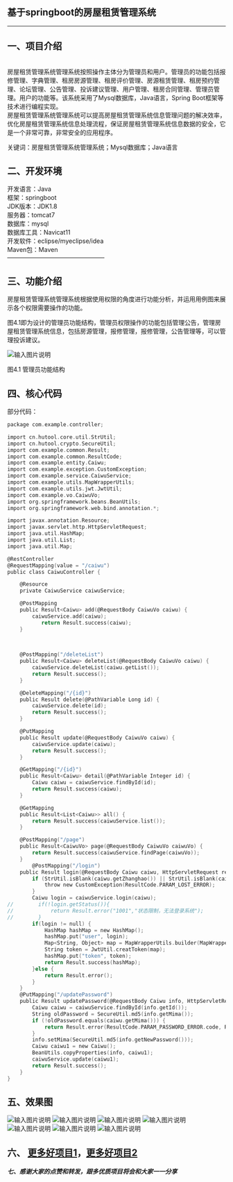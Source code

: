 ## 基于springboot的房屋租赁管理系统

* * *

## 一、项目介绍

    
房屋租赁管理系统管理系统按照操作主体分为管理员和用户。管理员的功能包括报修管理、字典管理、租房房源管理、租房评价管理、房源租赁管理、租房预约管理、论坛管理、公告管理、投诉建议管理、用户管理、租房合同管理、管理员管理。用户的功能等。该系统采用了Mysql数据库，Java语言，Spring Boot框架等技术进行编程实现。  
房屋租赁管理系统管理系统可以提高房屋租赁管理系统信息管理问题的解决效率，优化房屋租赁管理系统信息处理流程，保证房屋租赁管理系统信息数据的安全，它是一个非常可靠，非常安全的应用程序。

关键词：房屋租赁管理系统管理系统；Mysql数据库；Java语言

## 二、开发环境

开发语言：Java  
框架：springboot  
JDK版本：JDK1.8  
服务器：tomcat7  
数据库：mysql  
数据库工具：Navicat11  
开发软件：eclipse/myeclipse/idea  
Maven包：Maven  
————————————————

## 三、功能介绍

房屋租赁管理系统管理系统根据使用权限的角度进行功能分析，并运用用例图来展示各个权限需要操作的功能。

图4.1即为设计的管理员功能结构，管理员权限操作的功能包括管理公告，管理房屋租赁管理系统信息，包括房源管理，报修管理，报修管理，公告管理等，可以管理投诉建议。
  
![输入图片说明](1.png)


图4.1 管理员功能结构

## 四、核心代码

部分代码：

```c
package com.example.controller;

import cn.hutool.core.util.StrUtil;
import cn.hutool.crypto.SecureUtil;
import com.example.common.Result;
import com.example.common.ResultCode;
import com.example.entity.Caiwu;
import com.example.exception.CustomException;
import com.example.service.CaiwuService;
import com.example.utils.MapWrapperUtils;
import com.example.utils.jwt.JwtUtil;
import com.example.vo.CaiwuVo;
import org.springframework.beans.BeanUtils;
import org.springframework.web.bind.annotation.*;

import javax.annotation.Resource;
import javax.servlet.http.HttpServletRequest;
import java.util.HashMap;
import java.util.List;
import java.util.Map;

@RestController
@RequestMapping(value = "/caiwu")
public class CaiwuController {

    @Resource
    private CaiwuService caiwuService;

    @PostMapping
    public Result<Caiwu> add(@RequestBody CaiwuVo caiwu) {
        caiwuService.add(caiwu);
           return Result.success(caiwu);
    }
	
	

    @PostMapping("/deleteList")
    public Result<Caiwu> deleteList(@RequestBody CaiwuVo caiwu) {
        caiwuService.deleteList(caiwu.getList());
        return Result.success();
    }

    @DeleteMapping("/{id}")
    public Result delete(@PathVariable Long id) {
        caiwuService.delete(id);
        return Result.success();
    }

    @PutMapping
    public Result update(@RequestBody CaiwuVo caiwu) {
        caiwuService.update(caiwu);
        return Result.success();
    }

    @GetMapping("/{id}")
    public Result<Caiwu> detail(@PathVariable Integer id) {
        Caiwu caiwu = caiwuService.findById(id);
        return Result.success(caiwu);
    }

    @GetMapping
    public Result<List<Caiwu>> all() {
        return Result.success(caiwuService.list());
    }

    @PostMapping("/page")
    public Result<CaiwuVo> page(@RequestBody CaiwuVo caiwuVo) {
        return Result.success(caiwuService.findPage(caiwuVo));
    }
	    @PostMapping("/login")
    public Result login(@RequestBody Caiwu caiwu, HttpServletRequest request) {
        if (StrUtil.isBlank(caiwu.getZhanghao()) || StrUtil.isBlank(caiwu.getMima())) {
            throw new CustomException(ResultCode.PARAM_LOST_ERROR);
        }
        Caiwu login = caiwuService.login(caiwu);
//        if(!login.getStatus()){
//            return Result.error("1001","状态限制，无法登录系统");
//        }
        if(login != null) {
            HashMap hashMap = new HashMap();
            hashMap.put("user", login);
            Map<String, Object> map = MapWrapperUtils.builder(MapWrapperUtils.KEY_USER_ID,caiwu.getId());
            String token = JwtUtil.creatToken(map);
            hashMap.put("token", token);
            return Result.success(hashMap);
        }else {
            return Result.error();
        }
    }
    @PutMapping("/updatePassword")
    public Result updatePassword(@RequestBody Caiwu info, HttpServletRequest request) {
        Caiwu caiwu = caiwuService.findById(info.getId());
        String oldPassword = SecureUtil.md5(info.getMima());
        if (!oldPassword.equals(caiwu.getMima())) {
            return Result.error(ResultCode.PARAM_PASSWORD_ERROR.code, ResultCode.PARAM_PASSWORD_ERROR.msg);
        }
        info.setMima(SecureUtil.md5(info.getNewPassword()));
        Caiwu caiwu1 = new Caiwu();
        BeanUtils.copyProperties(info, caiwu1);
        caiwuService.update(caiwu1);
        return Result.success();
    }
}

```

## 五、效果图

![输入图片说明](2.png)
![输入图片说明](3.png)
![输入图片说明](4.png)
![输入图片说明](5.png)
![输入图片说明](6.png)
![输入图片说明](7.png)
![输入图片说明](8.png)
## 六、 [更多好项目1](https://blog.csdn.net/weixin_42182741/article/details/143714650)，[更多好项目2](https://blog.csdn.net/weixin_42182741/article/details/143715759)

##### 七、感谢大家的点赞和转发，跟多优质项目将会和大家一一分享
